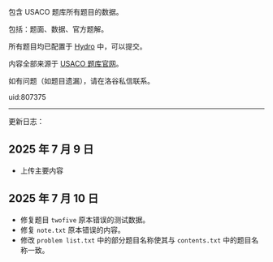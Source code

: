 包含 USACO 题库所有题目的数据。

包括：题面、数据、官方题解。

所有题目均已配置于 [Hydro](https://hydro.ac/d/USACOtraining/) 中，可以提交。

内容全部来源于 [USACO 题库官网](https://usaco.training/)。

如有问题（如题目遗漏），请在洛谷私信联系。

uid:807375

---

更新日志：

## 2025 年 7 月 9 日

- 上传主要内容

## 2025 年 7 月 10 日

- 修复题目 `twofive` 原本错误的测试数据。
- 修复 `note.txt` 原本错误的内容。
- 修改 `problem list.txt` 中的部分题目名称使其与 `contents.txt` 中的题目名称一致。
